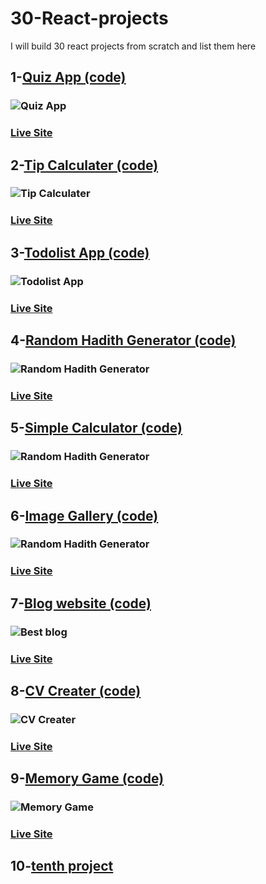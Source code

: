 # 30-React-projects

I will build 30 react projects from scratch
and list them  here<br/> 
## 1-[Quiz App (code)](https://github.com/hafsahussein/react-quiz-app)<br/>
### ![Quiz App](img/quiz-app.png)<br/>
### [Live Site](https://quizzappp.netlify.app)<br/>
## 2-[Tip Calculater (code)](https://github.com/hafsahussein/tip-calculator-with-react)<br/>
### ![Tip Calculater](img/tipcalculator.png)<br/>
### [Live Site](https://reacttipcalculator.netlify.app)<br/>
## 3-[Todolist App (code)](https://github.com/hafsahussein/simple-todo-list-app-with-react)<br/>
### ![Todolist App](img/todolistapp.png)<br/>
### [Live Site](https://todolistwith-react.netlify.app)<br/>
## 4-[Random Hadith Generator (code)](https://github.com/hafsahussein/random-hadith-generator)<br/>
### ![Random Hadith Generator](img/random-hadith-generator.png)<br/>
### [Live Site](https://random-hadith-generator.netlify.app)<br/>
## 5-[Simple Calculator (code)](https://github.com/hafsahussein/calculator-with-react)<br/>
### ![Random Hadith Generator](img/calculator.png)<br/>
### [Live Site](https://hafsahussein.github.io/calculator-with-react/)<br/>
## 6-[Image Gallery (code)](https://github.com/hafsahussein/react-image-gallery)<br/>
### ![Random Hadith Generator](img/image-gallery.png)<br/>
### [Live Site](https://react-imagegallery.netlify.app/)<br/>
## 7-[Blog website (code)](https://github.com/hafsahussein/best-blog)<br/>
### ![Best blog](img/blog-web.png)<br/>
### [Live Site](https://best-blog.netlify.app/)<br/>

## 8-[CV Creater (code)](https://github.com/hafsahussein/cv-creater)<br/>
### ![CV Creater](img/cv-creater.png)<br/>
### [Live Site](https://cv-creater.netlify.app/)<br/>
## 9-[Memory Game (code)](https://github.com/hafsahussein/memory-game)<br/>
### ![Memory Game](img/memory-game.png)<br/>
### [Live Site](https://memory-challenge-game.netlify.app)<br/>
## 10-[tenth project]()<br/>
